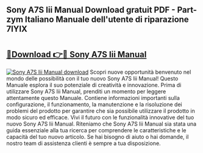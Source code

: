 ## Sony A7S Iii Manual Download gratuit PDF - Part-zym Italiano Manuale dell'utente di riparazione 7IYlX

# <h2><a href="http://dfcfvt8.blite.top/?on=Sony+A7S+Iii+Manual">🔗Download 👉🔴 Sony A7S Iii Manual</a></h2>

[![Sony A7S Iii Manual download](https://i.imgur.com/lujVjoI.png)](http://dfcfvt8.blite.top/?on=Sony+A7S+Iii+Manual)
Scopri nuove opportunità benvenuto nel mondo delle possibilità con il tuo nuovo Sony A7S Iii Manual! Questo Manuale esplora il suo potenziale di creatività e innovazione. Prima di utilizzare Sony A7S Iii Manual, prenditi un momento per leggere attentamente questo Manuale. Contiene informazioni importanti sulla configurazione, il funzionamento, la manutenzione e la risoluzione dei problemi del prodotto per garantire che sia possibile utilizzare il prodotto in modo sicuro ed efficace. Vivi il futuro con le funzionalità innovative del tuo nuovo Sony A7S Iii Manual. Riteniamo che Sony A7S Iii Manual sia stata una guida essenziale alla tua ricerca per comprendere le caratteristiche e le capacità del tuo nuovo articolo. Se hai bisogno di aiuto o hai domande, il nostro team di assistenza clienti è sempre a tua disposizione.
